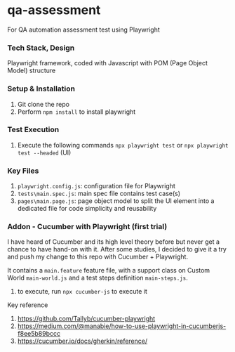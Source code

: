 # qa-assessment
For QA automation assessment test using Playwright

### Tech Stack, Design
Playwright framework, coded with Javascript with POM (Page Object Model) structure

### Setup & Installation
  1. Git clone the repo
  2. Perform `npm install` to install playwright

### Test Execution
  1. Execute the following commands
      `npx playwright test` or
      `npx playwright test --headed` (UI)

### Key Files
  1. `playwright.config.js`: configuration file for Playwright
  2. `tests\main.spec.js`: main spec file contains test case(s)
  3. `pages\main.page.js`: page object model to split the UI element into a dedicated file for code simplicity and reusability

### Addon - Cucumber with Playwright (first trial)
I have heard of Cucumber and its high level theory before but never get a chance to have hand-on with it.
After some studies, I decided to give it a try and push my change to this repo with Cucumber + Playwright.

It contains a `main.feature` feature file, with a support class on Custom World `main-world.js` and a test steps definition `main-steps.js`.
  1. to execute, run `npx cucumber-js` to execute it

Key reference
  1. https://github.com/Tallyb/cucumber-playwright
  2. https://medium.com/@manabie/how-to-use-playwright-in-cucumberjs-f8ee5b89bccc
  3. https://cucumber.io/docs/gherkin/reference/